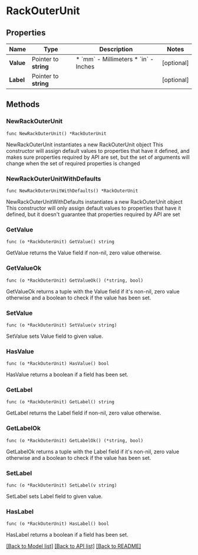 # RackOuterUnit

## Properties

Name | Type | Description | Notes
------------ | ------------- | ------------- | -------------
**Value** | Pointer to **string** | * &#x60;mm&#x60; - Millimeters * &#x60;in&#x60; - Inches | [optional] 
**Label** | Pointer to **string** |  | [optional] 

## Methods

### NewRackOuterUnit

`func NewRackOuterUnit() *RackOuterUnit`

NewRackOuterUnit instantiates a new RackOuterUnit object
This constructor will assign default values to properties that have it defined,
and makes sure properties required by API are set, but the set of arguments
will change when the set of required properties is changed

### NewRackOuterUnitWithDefaults

`func NewRackOuterUnitWithDefaults() *RackOuterUnit`

NewRackOuterUnitWithDefaults instantiates a new RackOuterUnit object
This constructor will only assign default values to properties that have it defined,
but it doesn't guarantee that properties required by API are set

### GetValue

`func (o *RackOuterUnit) GetValue() string`

GetValue returns the Value field if non-nil, zero value otherwise.

### GetValueOk

`func (o *RackOuterUnit) GetValueOk() (*string, bool)`

GetValueOk returns a tuple with the Value field if it's non-nil, zero value otherwise
and a boolean to check if the value has been set.

### SetValue

`func (o *RackOuterUnit) SetValue(v string)`

SetValue sets Value field to given value.

### HasValue

`func (o *RackOuterUnit) HasValue() bool`

HasValue returns a boolean if a field has been set.

### GetLabel

`func (o *RackOuterUnit) GetLabel() string`

GetLabel returns the Label field if non-nil, zero value otherwise.

### GetLabelOk

`func (o *RackOuterUnit) GetLabelOk() (*string, bool)`

GetLabelOk returns a tuple with the Label field if it's non-nil, zero value otherwise
and a boolean to check if the value has been set.

### SetLabel

`func (o *RackOuterUnit) SetLabel(v string)`

SetLabel sets Label field to given value.

### HasLabel

`func (o *RackOuterUnit) HasLabel() bool`

HasLabel returns a boolean if a field has been set.


[[Back to Model list]](../README.md#documentation-for-models) [[Back to API list]](../README.md#documentation-for-api-endpoints) [[Back to README]](../README.md)


